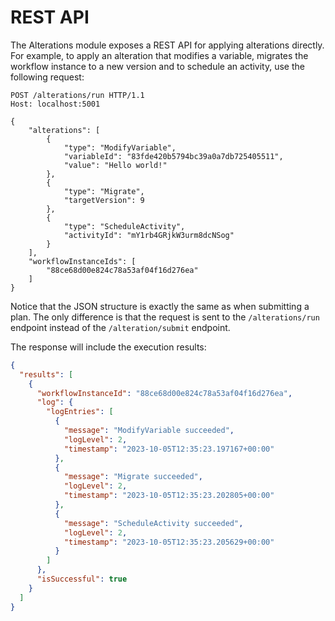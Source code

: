# REST API

The Alterations module exposes a REST API for applying alterations directly. For example, to apply an alteration that modifies a variable, migrates the workflow instance to a new version and to schedule an activity, use the following request:

```http
POST /alterations/run HTTP/1.1
Host: localhost:5001

{
    "alterations": [
        {
            "type": "ModifyVariable",
            "variableId": "83fde420b5794bc39a0a7db725405511",
            "value": "Hello world!"
        },
        {
            "type": "Migrate",
            "targetVersion": 9
        },
        {
            "type": "ScheduleActivity",
            "activityId": "mY1rb4GRjkW3urm8dcNSog"
        }
    ],
    "workflowInstanceIds": [
        "88ce68d00e824c78a53af04f16d276ea"
    ]
}
```

Notice that the JSON structure is exactly the same as when submitting a plan. The only difference is that the request is sent to the `/alterations/run` endpoint instead of the `/alteration/submit` endpoint.

The response will include the execution results:

```json
{
  "results": [
    {
      "workflowInstanceId": "88ce68d00e824c78a53af04f16d276ea",
      "log": {
        "logEntries": [
          {
            "message": "ModifyVariable succeeded",
            "logLevel": 2,
            "timestamp": "2023-10-05T12:35:23.197167+00:00"
          },
          {
            "message": "Migrate succeeded",
            "logLevel": 2,
            "timestamp": "2023-10-05T12:35:23.202805+00:00"
          },
          {
            "message": "ScheduleActivity succeeded",
            "logLevel": 2,
            "timestamp": "2023-10-05T12:35:23.205629+00:00"
          }
        ]
      },
      "isSuccessful": true
    }
  ]
}
```
